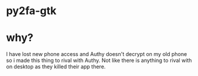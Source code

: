 # py2fa-gtk

# why?
I have lost new phone access and Authy doesn't decrypt on my old phone so i made this thing to rival with Authy. Not like there is anything to rival with on desktop as they killed their app there.
